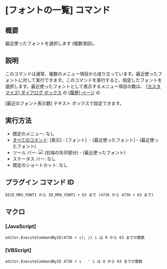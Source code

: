 # \[フォントの一覧\] コマンド

## 概要

最近使ったフォントを選択します (複数項目)。

## 説明

このコマンドは通常、複数のメニュー項目から成り立っています。最近使ったフォントに対して実行できます。このコマンドを実行すると、指定したフォントを選択します。最近使ったフォントとして表示するメニュー項目の数は、 [\[カスタマイズ\] ダイアログ ボックス](../../dlg/customize/index) の [\[履歴\] ページ](../../dlg/customize/history/index) の

\[最近のフォント表示数\] テキスト ボックスで設定できます。

## 実行方法

- 既定のメニュー: なし
- [すべてのコマンド](../../glossary/allcommands): \[表示\] \- \[フォント\]  \- \[最近使ったフォント\] \- (最近使ったフォント)
- ツール バー: ![](../../images/fontpopup..png) (右端の矢印部分) \-
(最近使ったフォント)
- ステータス バー: なし
- 既定のショートカット: なし

## プラグイン コマンド ID

```
EEID_MRU_FONT1 から ID_MRU_FONT1 + 63 まで (4736 から 4736 + 63 まで)
```

## マクロ

### \[JavaScript\]

```
editor.ExecuteCommandByID(4736 + i); // i は 0 から 63 までの整数
```

### \[VBScript\]

```
editor.ExecuteCommandByID 4736 + i   ' i は 0 から 63 までの整数
```
